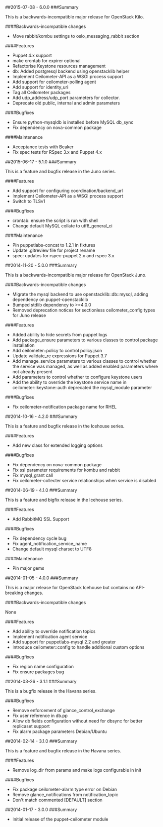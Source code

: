 ##2015-07-08 - 6.0.0
###Summary

This is a backwards-incompatible major release for OpenStack Kilo.

####Backwards-incompatible changes
- Move rabbit/kombu settings to oslo_messaging_rabbit section

####Features
- Puppet 4.x support
- make crontab for expirer optional
- Refactorise Keystone resources management
- db: Added postgresql backend using openstacklib helper
- Implement Ceilometer-API as a WSGI process support
- Add support for ceilometer-polling agent
- Add support for identity_uri
- Tag all Ceilometer packages
- Add udp_address/udp_port parameters for collector.
- Deprecate old public, internal and admin parameters

####Bugfixes
- Ensure python-mysqldb is installed before MySQL db_sync
- Fix dependency on nova-common package

####Maintenance
- Acceptance tests with Beaker
- Fix spec tests for RSpec 3.x and Puppet 4.x


##2015-06-17 - 5.1.0
###Summary

This is a feature and bugfix release in the Juno series.

####Features
- Add support for configuring coordination/backend_url
- Implement Ceilometer-API as a WSGI process support
- Switch to TLSv1

####Bugfixes
- crontab: ensure the script is run with shell
- Change default MySQL collate to utf8_general_ci

####Maintenance
- Pin puppetlabs-concat to 1.2.1 in fixtures
- Update .gitreview file for project rename
- spec: updates for rspec-puppet 2.x and rspec 3.x

##2014-11-20 - 5.0.0
###Summary

This is a backwards-incompatible major release for OpenStack Juno.

####Backwards-incompatible changes
- Migrate the mysql backend to use openstacklib::db::mysql, adding dependency
  on puppet-openstacklib
- Bumped stdlib dependency to >=4.0.0
- Removed deprecation notices for sectionless ceilometer_config types for Juno
  release

####Features
- Added ability to hide secrets from puppet logs
- Add package_ensure parameters to various classes to control package
  installation
- Add ceilometer::policy to control policy.json
- Update validate_re expressions for Puppet 3.7
- Add manage_service parameters to various classes to control whether the
  service was managed, as well as added enabled parameters where not already
  present
- Add parameters to control whether to configure keystone users
- Add the ability to override the keystone service name in
  ceilometer::keystone::auth
  deprecated the mysql_module parameter

####Bugfixes
- Fix ceilometer-notification package name for RHEL

##2014-10-16 - 4.2.0
###Summary

This is a feature and bugfix release in the Icehouse series.

####Features
- Add new class for extended logging options

####Bugfixes
- Fix dependency on nova-common package
- Fix ssl parameter requirements for kombu and rabbit
- Fix mysql_grant call
- Fix ceilometer-collecter service relationships when service is disabled

##2014-06-19 - 4.1.0
###Summary

This is a feature and bigfix release in the Icehouse series.

####Features
- Add RabbitMQ SSL Support

####Bugfixes
- Fix dependency cycle bug
- Fix agent_notification_service_name
- Change default mysql charset to UTF8

####Maintenance
- Pin major gems

##2014-01-05 - 4.0.0
###Summary

This is a major release for OpenStack Icehouse but contains no API-breaking
changes.

####Backwards-incompatible changes

None

####Features
- Add ability to override notification topics
- Implement notification agent service
- Add support for puppetlabs-mysql 2.2 and greater
- Introduce ceilometer::config to handle additional custom options

####Bugfixes
- Fix region name configuration
- Fix ensure packages bug

##2014-03-26 - 3.1.1
###Summary

This is a bugfix release in the Havana series.

####Bugfixes
- Remove enforcement of glance_control_exchange
- Fix user reference in db.pp
- Allow db fields configuration without need for dbsync for better replicaset
  support
- Fix alarm package parameters Debian/Ubuntu

##2014-02-14 - 3.1.0
###Summary

This is a feature and bugfix release in the Havana series.

####Features
- Remove log_dir from params and make logs configurable in init

####Bugfixes
- Fix package ceilometer-alarm type error on Debian
- Remove glance_notifications from notification_topic
- Don't match commented [DEFAULT] section

##2014-01-17 - 3.0.0
###Summary

- Initial release of the puppet-ceilometer module
